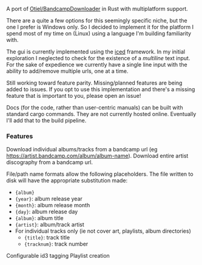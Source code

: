 A port of [Otiel/BandcampDownloader](https://github.com/Otiel/BandcampDownloader) in Rust with
multiplatform support.

There are a quite a few options for this seemingly specific niche, but the one I prefer is Windows
only. So I decided to implement it for the platform I spend most of my time on (Linux) using a
language I'm building familiarity with.

The gui is currently implemented using the [iced](https://github.com/hecrj/iced) framework. In my
initial exploration I neglected to check for the existence of a *multiline* text input. For the sake
of expedience we currently have a single line input with the ability to add/remove multiple urls,
one at a time.

Still working toward feature parity. Missing/planned features are being added to issues. If you opt
to use this implementation and there's a missing feature that is important to you, please open an
issue!

Docs (for the code, rather than user-centric manuals) can be built with standard cargo commands.
They are not currently hosted online. Eventually I'll add that to the build pipeline.

### Features

Download individual albums/tracks from a bandcamp url (eg https://artist.bandcamp.com/album/album-name).
Download entire artist discography from a bandcamp url.

File/path name formats allow the following placeholders. The file written to disk will have the
appropriate substitution made:
- `{album}`
- `{year}`: album release year
- `{month}`: album release month
- `{day}`: album release day
- `{album}`: album title
- `{artist}`: album/track artist
- For individual tracks only (ie not cover art, playlists, album directories)
  - `{title}`: track title
  - `{tracknum}`: track number

Configurable id3 tagging
Playlist creation
